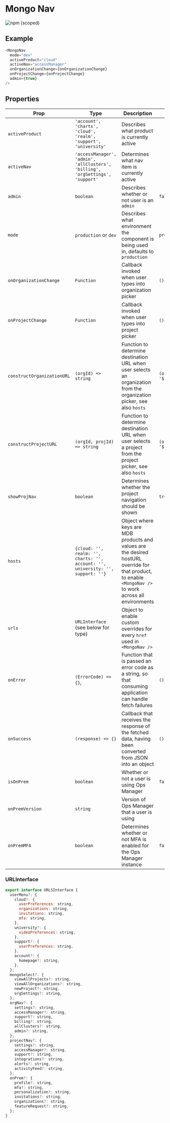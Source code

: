 # Mongo Nav

![npm (scoped)](https://img.shields.io/npm/v/@leafygreen-ui/mongo-nav.svg)

## Example

```js
<MongoNav
  mode="dev"
  activeProduct="cloud"
  activeNav="accessManager"
  onOrganizationChange={onOrganizationChange}
  onProjectChange={onProjectChange}
  admin={true}
/>
```

## Properties

| Prop                       | Type                                                                           | Description                                                                                                                                               | Default                                                 |
| -------------------------- | ------------------------------------------------------------------------------ | --------------------------------------------------------------------------------------------------------------------------------------------------------- | ------------------------------------------------------- |
| `activeProduct`            | `'account', 'charts', 'cloud', 'realm', 'support', 'university'`               | Describes what product is currently active                                                                                                                |                                                         |
| `activeNav`                | `'accessManager', 'admin', 'allClusters', 'billing', 'orgSettings', 'support'` | Determines what nav item is currently active                                                                                                              |                                                         |
| `admin`                    | `boolean`                                                                      | Describes whether or not user is an `admin`                                                                                                               | `false`                                                 |
| `mode`                     | `production` or `dev`                                                          | Describes what environment the component is being used in, defaults to `production`                                                                       | `production`                                            |
| `onOrganizationChange`     | `Function`                                                                     | Callback invoked when user types into organization picker                                                                                                 | `() => {}`                                              |
| `onProjectChange`          | `Function`                                                                     | Callback invoked when user types into project picker                                                                                                      | `() => {}`                                              |
| `constructOrganizationURL` | `(orgId) => string`                                                            | Function to determine destination URL when user selects an organization from the organization picker, see also `hosts`                                    | `(orgId) => '${hosts.cloud}/v2#/org/${orgId}/projects'` |
| `constructProjectURL`      | `(orgId, projId) => string`                                                    | Function to determine destination URL when user selects a project from the project picker, see also `hosts`                                               | `(orgId, projId) => '${hosts.cloud}/v2#/${projectId}'`  |
| `showProjNav`              | `boolean`                                                                      | Determines whether the project navigation should be shown                                                                                                 | `true`                                                  |
| `hosts`                    | `{cloud: '', realm: '', charts: '', account: '', university: '', support: ''}` | Object where keys are MDB products and values are the desired hostURL override for that product, to enable `<MongoNav />` to work across all environments |
| `urls`                     | `URLInterface` (see below for type)                                            | Object to enable custom overrides for every `href` used in `<MongoNav />`                                                                                 |
| `onError`                  | `(ErrorCode) => {}`,                                                           | Function that is passed an error code as a string, so that consuming application can handle fetch failures                                                | `() => {}`                                              |
| `onSuccess`                | `(response) => {}`                                                             | Callback that receives the response of the fetched data, having been converted from JSON into an object                                                   | `() => {}`                                              |
| `isOnPrem`                 | `boolean`                                                                      | Whether or not a user is using Ops Manager                                                                                                                | `false`                                                 |
| `onPremVersion`            | `string`                                                                       | Version of Ops Manager that a user is using                                                                                                               |                                                         |
| `onPremMFA`                | `boolean`                                                                      | Determines whether or not MFA is enabled for the Ops Manager instance                                                                                     | `false`                                                 |

### URLInterface

```js
export interface URLSInterface {
  userMenu?: {
    cloud?: {
      userPreferences: string,
      organizations: string,
      invitations: string,
      mfa: string,
    },
    university?: {
      videoPreferences: string,
    },
    support?: {
      userPreferences: string,
    },
    account?: {
      homepage?: string,
    },
  };
  mongoSelect?: {
    viewAllProjects?: string,
    viewAllOrganizations?: string,
    newProject?: string,
    orgSettings?: string,
  };
  orgNav?: {
    settings?: string,
    accessManager?: string,
    support?: string,
    billing?: string,
    allClusters?: string,
    admin?: string,
  };
  projectNav?: {
    settings?: string,
    accessManager?: string,
    support?: string,
    integrations?: string,
    alerts?: string,
    activityFeed?: string,
  };
  onPrem?: {
    profile?: string,
    mfa?: string,
    personalization?: string,
    invitations?: string,
    organizations?: string,
    featureRequest?: string,
  };
}
```

